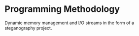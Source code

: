 # Programming Methodology

Dynamic memory management and I/O streams in the form of a steganography project.
